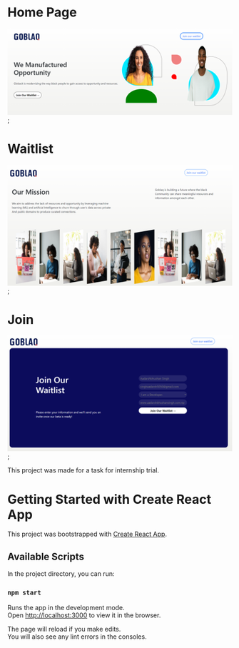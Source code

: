 # Home Page
![](Design/Home.png);

# Waitlist
![](Design/Waitlist.png);

# Join
![](Design/Join.png);


This project was made for a task for internship trial. 
# Getting Started with Create React App

This project was bootstrapped with [Create React App](https://github.com/facebook/create-react-app).

## Available Scripts

In the project directory, you can run:

### `npm start`

Runs the app in the development mode.\
Open [http://localhost:3000](http://localhost:3000) to view it in the browser.

The page will reload if you make edits.\
You will also see any lint errors in the consoles.
